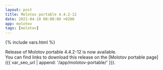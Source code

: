 ```yaml
---
layout: post
title: Molotov portable 4.4.2-12
date: 2021-04-18 00:00:00 +0200
app: molotov
tags: [molotov]
---
```

{% include vars.html %}

Release of Molotov portable 4.4.2-12 is now available.<br />
You can find links to download this release on the [Molotov portable page]({{ var_seo_url | append: '/app/molotov-portable/' }}).
